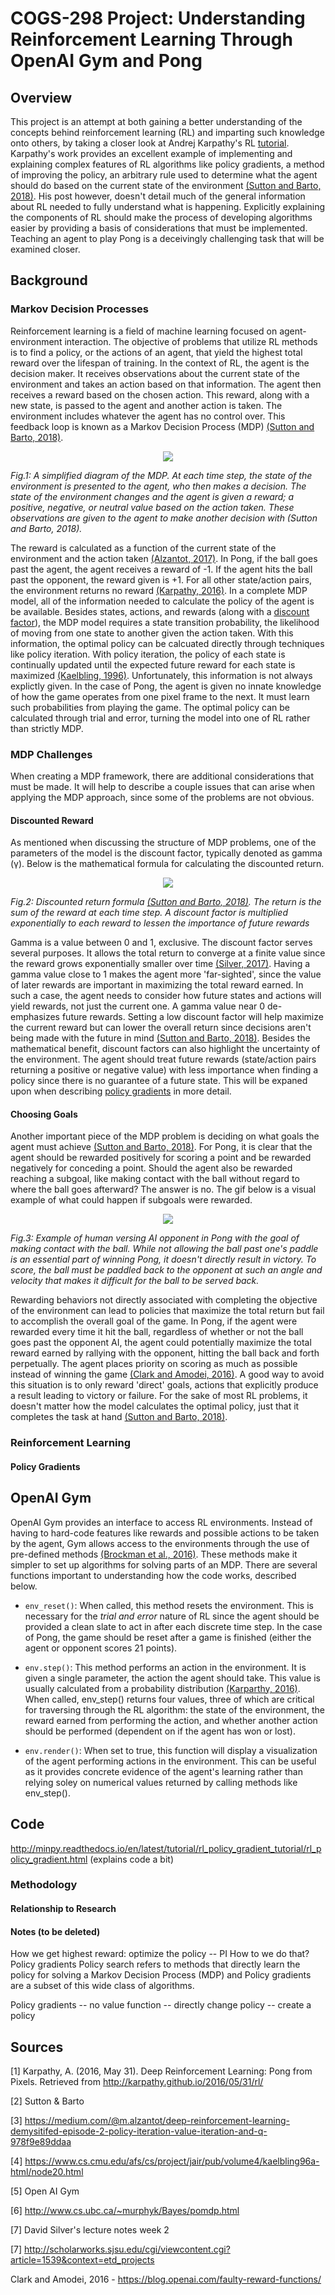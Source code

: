# COGS-298 Project: Understanding Reinforcement Learning Through OpenAI Gym and Pong
## Overview
This project is an attempt at both gaining a better understanding of the concepts behind reinforcement learning (RL) and imparting such knowledge onto others, by taking a closer look at Andrej Karpathy's RL [tutorial](#sources). Karpathy's work provides an excellent example of implementing and explaining complex features of RL algorithms like policy gradients, a method of improving the policy, an arbitrary rule used to determine what the agent should do based on the current state of the environment [(Sutton and Barto, 2018)](#sources). His post however, doesn't detail much of the general information about RL needed to fully understand what is happening. Explicitly explaining the components of RL should make the process of developing algorithms easier by providing a basis of considerations that must be implemented. Teaching an agent to play Pong is a deceivingly challenging task that will be examined closer.

## Background

### Markov Decision Processes
Reinforcement learning is a field of machine learning focused on agent-environment interaction. The objective of problems that utilize RL methods is to find a policy, or the actions of an agent, that yield the highest total reward over the lifespan of training. In the context of RL, the agent is the decision maker. It receives observations about the current state of the environment and takes an action based on that information. The agent then receives a reward based on the chosen action. This reward, along with a new state, is passed to the agent and another action is taken. The environment includes whatever the agent has no control over. This feedback loop is known as a Markov Decision Process (MDP) [(Sutton and Barto, 2018)](#sources). 


<p align = center>
  <img src = figures/mdp.png>
  </p>
  
*Fig.1: A simplified diagram of the MDP. At each time step, the state of the environment is presented to the agent, who then makes a decision. The state of the environment changes and the agent is given a reward; a positive, negative, or neutral value based on the action taken. These observations are given to the agent to make another decision with (Sutton and Barto, 2018).*  


The reward is calculated as a function of the current state of the environment and the action taken [(Alzantot, 2017)](#sources).  In Pong, if the ball goes past the agent, the agent receives a reward of -1. If the agent hits the ball past the opponent, the reward given is +1. For all other state/action pairs, the environment returns no reward [(Karpathy, 2016)](#sources). In a complete MDP model, all of the information needed to calculate the policy of the agent is be available. Besides states, actions, and rewards (along with a [discount factor](#discounted-reward)), the MDP model requires a state transition probability, the likelihood of moving from one state to another given the action taken. With this information, the optimal policy can be calcuated directly through techniques like policy iteration. With policy iteration, the policy of each state is continually updated until the expected future reward for each state is maximized [(Kaelbling, 1996)](#sources). Unfortunately, this information is not always explictly given. In the case of Pong, the agent is given no innate knowledge of how the game operates from one pixel frame to the next. It must learn such probabilities from playing the game. The optimal policy can be calculated through trial and error, turning the model into one of RL rather than strictly MDP.

### MDP Challenges
When creating a MDP framework, there are additional considerations that must be made. It will help to describe a couple issues that can arise when applying the MDP approach, since some of the problems are not obvious.
#### Discounted Reward
As mentioned when discussing the structure of MDP problems, one of the parameters of the model is the discount factor, typically denoted as gamma (γ). Below is the mathematical formula for calculating the discounted return.


<p align = center>
  <img src = figures/return-formula.png>
  </p>
  
*Fig.2: Discounted return formula [(Sutton and Barto, 2018)](#sources). The return is the sum of the reward at each time step. A discount factor is multiplied exponentially to each reward to lessen the importance of future rewards*


Gamma is a value between 0 and 1, exclusive. The discount factor serves several purposes. It allows the total return to converge at a finite value since the reward grows exponentially smaller over time [(Silver, 2017)](#sources).  Having a gamma value close to 1 makes the agent more 'far-sighted', since the value of later rewards are important in maximizing the total reward earned. In such a case, the agent needs to consider how future states and actions will yield rewards, not just the current one. A gamma value near 0 de-emphasizes future rewards. Setting a low discount factor will help maximize the current reward but can lower the overall return since decisions aren't being made with the future in mind [(Sutton and Barto, 2018)](#sources). Besides the mathematical benefit, discount factors can also highlight the uncertainty of the environment. The agent should treat future rewards (state/action pairs returning a positive or negative value) with less importance when finding a policy since there is no guarantee of a future state. This will be expaned upon when describing [policy gradients](#policy-gradients) in more detail.

#### Choosing Goals
Another important piece of the MDP problem is deciding on what goals the agent must achieve [(Sutton and Barto, 2018)](#sources). For Pong, it is clear that the agent should be rewarded positively for scoring a point and be rewarded negatively for conceding a point. Should the agent also be rewarded reaching a subgoal, like making contact with the ball without regard to where the ball goes afterward? The answer is no. The gif below is a visual example of what could happen if subgoals were rewarded. 

<p align = center>
  <img src = figures/pong-rally.gif>
  </p>
  
*Fig.3: Example of human versing AI opponent in Pong with the goal of making contact with the ball. While not allowing the ball past one's paddle is an essential part of winning Pong, it doesn't directly result in victory. To score, the ball must be paddled back to the opponent at such an angle and velocity that makes it difficult for the ball to be served back.*

Rewarding behaviors not directly associated with completing the objective of the environment can lead to policies that maximize the total return but fail to accomplish the overall goal of the game. In Pong, if the agent were rewarded every time it hit the ball, regardless of whether or not the ball goes past the opponent AI, the agent could potentially maximize the total reward earned by rallying with the opponent, hitting the ball back and forth perpetually. The agent places priority on scoring as much as possible instead of winning the game [(Clark and Amodei, 2016)](#sources). A good way to avoid this situation is to only reward 'direct' goals, actions that explicitly produce a result leading to victory or failure. For the sake of most RL problems, it doesn't matter how the model calculates the optimal policy, just that it completes the task at hand [(Sutton and Barto, 2018)](#sources).

### Reinforcement Learning
#### Policy Gradients


## OpenAI Gym
OpenAI Gym provides an interface to access RL environments. Instead of having to hard-code features like rewards and possible actions to be taken by the agent, Gym allows access to the environments through the use of pre-defined methods [(Brockman et al., 2016)](#sources). These methods make it simpler to set up algorithms for solving parts of an MDP. There are several functions important to understanding how the code works, described below.

- ```env_reset()```: When called, this method resets the environment. This is necessary for the *trial and error* nature of RL since the agent should be provided a clean slate to act in after each discrete time step. In the case of Pong, the game should be reset after a game is finished (either the agent or opponent scores 21 points).

- ```env.step()```: This method performs an action in the environment. It is given a single parameter, the action the agent should take. This value is usually calculated from a probability distribution [(Karparthy, 2016)](#sources). When called, env_step() returns four values, three of which are critical for traversing through the RL algorithm: the state of the environment, the reward earned from performing the action, and whether another action should be performed (dependent on if the agent has won or lost).

- ```env.render()```: When set to true, this function will display a visualization of the agent performing actions in the environment. This can be useful as it provides concrete evidence of the agent's learning rather than relying soley on numerical values returned by calling methods like env_step().


## Code
http://minpy.readthedocs.io/en/latest/tutorial/rl_policy_gradient_tutorial/rl_policy_gradient.html (explains code a bit)

### Methodology
#### Relationship to Research
#### Notes (to be deleted)


How we get highest reward: optimize the policy -- PI
How to we do that? Policy gradients
Policy search refers to methods that directly learn the policy for solving a Markov Decision Process (MDP) and Policy gradients are a subset of this wide class of algorithms.

Policy gradients -- no value function -- directly change policy -- create a policy 




## Sources
[1] Karpathy, A. (2016, May 31). Deep Reinforcement Learning: Pong from Pixels. Retrieved from http://karpathy.github.io/2016/05/31/rl/

[2] Sutton & Barto

[3] https://medium.com/@m.alzantot/deep-reinforcement-learning-demysitifed-episode-2-policy-iteration-value-iteration-and-q-978f9e89ddaa

[4] https://www.cs.cmu.edu/afs/cs/project/jair/pub/volume4/kaelbling96a-html/node20.html

[5] Open AI Gym

[6] http://www.cs.ubc.ca/~murphyk/Bayes/pomdp.html

[7] David Silver's lecture notes week 2

[7] http://scholarworks.sjsu.edu/cgi/viewcontent.cgi?article=1539&context=etd_projects

Clark and Amodei, 2016 - https://blog.openai.com/faulty-reward-functions/
